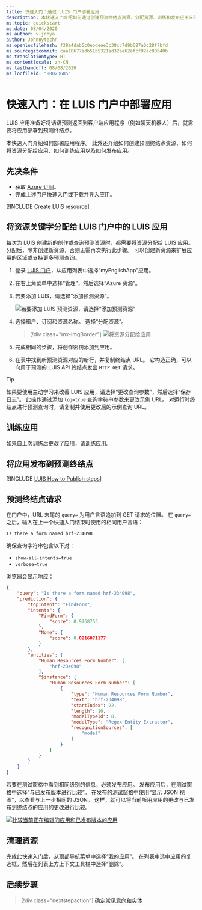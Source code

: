 ```yaml
---
title: 快速入门：通过 LUIS 门户部署应用
description: 本快速入门介绍如何通过创建预测终结点资源、分配资源、训练和发布应用来部署应用。
ms.topic: quickstart
ms.date: 08/04/2020
ms.author: v-johya
author: Johnnytechn
ms.openlocfilehash: f38e4dab5c0ebdeee3c38cc7d9b687a0c28f7bfd
ms.sourcegitcommit: caa18677adb51b5321ad32ae62afcf92ac00b40b
ms.translationtype: HT
ms.contentlocale: zh-CN
ms.lasthandoff: 08/08/2020
ms.locfileid: "88023685"
---
```

# <a name="quickstart-deploy-an-app-in-the-luis-portal"></a>快速入门：在 LUIS 门户中部署应用

LUIS 应用准备好将话语预测返回到客户端应用程序（例如聊天机器人）后，就需要将应用部署到预测终结点。

本快速入门介绍如何部署应用程序。 此外还介绍如何创建预测终结点资源、如何将资源分配给应用、如何训练应用以及如何发布应用。

## <a name="prerequisites"></a>先决条件

* 获取 [Azure 订阅](https://www.azure.cn/pricing/1rmb-trial)。
* 完成[上述门户快速入门](get-started-portal-build-app.md)或[下载并导入应用](https://github.com/Azure-Samples/cognitive-services-sample-data-files/blob/master/luis/apps/portal-build-app.json)。

<a name="create-the-endpoint-resource"></a>

[!INCLUDE [Create LUIS resource](includes/create-luis-resource.md)]

## <a name="assign-the-resource-key-to-the-luis-app-in-the-luis-portal"></a>将资源关键字分配给 LUIS 门户中的 LUIS 应用

每次为 LUIS 创建新的创作或查询预测资源时，都需要将资源分配给 LUIS 应用。 分配后，除非创建新资源，否则无需再次执行此步骤。 可以创建新资源来扩展应用的区域或支持更多预测查询。

1. 登录 [LUIS 门户](https://www.luis.ai)，从应用列表中选择“myEnglishApp”应用。

1. 在右上角菜单中选择“管理”，然后选择“Azure 资源”。

1. 若要添加 LUIS，请选择“添加预测资源”。

    ![若要添加 LUIS 预测资源，请选择“添加预测资源”](./media/get-started-portal-deploy-app/azure-resources-add-prediction-resource.png)

1. 选择租户、订阅和资源名称。 选择“分配资源”。

   > [!div class="mx-imgBorder"]
   > ![将资源分配给应用](./media/get-started-portal-deploy-app/assign-resource.png)

1. 完成相同的步骤，将创作密钥添加到应用。

1. 在表中找到新预测资源对应的新行，并复制终结点 URL。 它构造正确，可以向用于预测的 LUIS API 终结点发出 `HTTP GET` 请求。

> [!TIP]
> 如果要使用主动学习来改善 LUIS 应用，请选择“更改查询参数”，然后选择“保存日志”。 此操作通过添加 `log=true` 查询字符串参数来更改示例 URL。 对运行时终结点进行预测查询时，请复制并使用更改后的示例查询 URL。

## <a name="train-the-app"></a>训练应用

如果自上次训练后更改了应用，请[训练](get-started-portal-build-app.md)应用。

## <a name="publish-the-app-to-the-prediction-endpoint"></a>将应用发布到预测终结点

[!INCLUDE [LUIS How to Publish steps](includes/howto-publish.md)]

## <a name="prediction-endpoint-request"></a>预测终结点请求

在门户中，URL 末尾的 `query=` 为用户言语追加到 GET 请求的位置。 在 `query=` 之后，输入在上一个快速入门结束时使用的相同用户言语：

```Is there a form named hrf-234098```

确保查询字符串包含以下对：

* `show-all-intents=true`
* `verbose=true`

浏览器会显示响应：

```JSON
{
    "query": "Is there a form named hrf-234098",
    "prediction": {
        "topIntent": "FindForm",
        "intents": {
            "FindForm": {
                "score": 0.9768753
            },
            "None": {
                "score": 0.0216071177
            }
        },
        "entities": {
            "Human Resources Form Number": [
                "hrf-234098"
            ],
            "$instance": {
                "Human Resources Form Number": [
                    {
                        "type": "Human Resources Form Number",
                        "text": "hrf-234098",
                        "startIndex": 22,
                        "length": 10,
                        "modelTypeId": 8,
                        "modelType": "Regex Entity Extractor",
                        "recognitionSources": [
                            "model"
                        ]
                    }
                ]
            }
        }
    }
}
```

若要在测试窗格中看到相同级别的信息，必须发布应用。 发布应用后，在测试窗格中选择“与已发布版本进行比较”。 在发布的测试窗格中使用“显示 JSON 视图”，以查看与上一步相同的 JSON。 这样，就可以将当前所用应用的更改与已发布到终结点的应用的更改进行比较。

[![比较当前正在编辑的应用和已发布版本的应用](./media/get-started-portal-deploy-app/compare-test-pane.png)](./media/get-started-portal-deploy-app/compare-test-pane.png#lightbox)

## <a name="clean-up-resources"></a>清理资源

完成此快速入门后，从顶部导航菜单中选择“我的应用”。 在列表中选中应用的复选框，然后在列表上方上下文工具栏中选择“删除”。

## <a name="next-steps"></a>后续步骤

> [!div class="nextstepaction"]
> [确定常见意向和实体](luis-tutorial-prebuilt-intents-entities.md)


